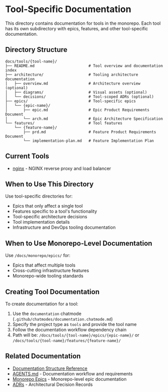 # Tool-Specific Documentation

This directory contains documentation for tools in the monorepo. Each tool has its own subdirectory with epics, features, and other tool-specific documentation.

## Directory Structure

```text
docs/tools/{tool-name}/
├── README.md                        # Tool overview and documentation index
├── architecture/                    # Tooling architecture documentation
│   ├── overview.md                  # Architecture overview (optional)
│   ├── diagrams/                    # Visual assets (optional)
│   └── decisions/                   # Tool-scoped ADRs (optional)
├── epics/                           # Tool-specific epics
│   └── {epic-name}/
│       ├── epic.md                  # Epic Product Requirements Document
│       └── arch.md                  # Epic Architecture Specification
└── features/                        # Tool features
    └── {feature-name}/
        ├── prd.md                   # Feature Product Requirements Document
        └── implementation-plan.md   # Feature Implementation Plan
```

## Current Tools

- [nginx](./nginx/) - NGINX reverse proxy and load balancer

## When to Use This Directory

Use tool-specific directories for:

- Epics that only affect a single tool
- Features specific to a tool's functionality
- Tool-specific architecture decisions
- Tool implementation details
- Infrastructure and DevOps tooling documentation

## When to Use Monorepo-Level Documentation

Use `/docs/monorepo/epics/` for:

- Epics that affect multiple tools
- Cross-cutting infrastructure features
- Monorepo-wide tooling standards

## Creating Tool Documentation

To create documentation for a tool:

1. Use the `documentation` chatmode (`.github/chatmodes/documentation.chatmode.md`)
2. Specify the project type as `tools` and provide the tool name
3. Follow the documentation workflow dependency chain
4. Path will be: `/docs/tools/{tool-name}/epics/{epic-name}/` or `/docs/tools/{tool-name}/features/{feature-name}/`

## Related Documentation

- [Documentation Structure Reference](../documentation-structure-reference.md)
- [AGENTS.md](../../AGENTS.md) - Documentation workflow and requirements
- [Monorepo Epics](../monorepo/epics/) - Monorepo-level epic documentation
- [ADRs](../monorepo/architecture/decisions/) - Architectural Decision Records
